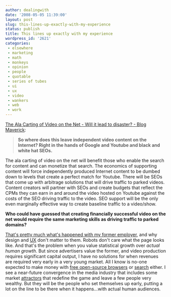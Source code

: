 ```yaml
---
author: dealingwith
date: '2008-05-05 11:39:00'
layout: post
slug: this-lines-up-exactly-with-my-experience
status: publish
title: This lines up exactly with my experience
wordpress_id: '2621'
categories:
 - elsewhere
 - marketing
 - math
 - monkeys
 - opinion
 - people
 - quotable
 - series of tubes
 - ui
 - ux
 - video
 - wankers
 - web
 - work
---
```


[The Ala Carting of Video on the Net - Will it lead to disaster? - Blog
Maverick][1]:

> **So where does this leave independent video content on the Internet? Right
in the hands of Google and Youtube and black and white hat SEOs.**

The ala carting of video on the net will benefit those who enable the search
for content and can monetize that search. The economics of supporting content
will force independently produced Internet content to be dumbed down to levels
that create a perfect match for Youtube. There will be SEOs that come up with
arbitrage solutions that will drive traffic to parked videos. Content creators
will partner with SEOs and create budgets that reflect the CPMs they can earn
in and around the video hosted on Youtube against the costs of the SEO driving
traffic to the video. SEO support will be the only even marginally effective
way to create baseline traffic to a video/show.

**Who could have guessed that creating financially successful video on the net
would require the same marketing skills as driving traffic to parked
domains?**

[That's pretty much what's happened with my former employer][2], and why
design and [UX][3] don't matter to them. Robots don't care what the page looks
like. And that's the problem when you value statistical growth over _actual
human growth_. But since advertisers value the former, and video production
requires significant capital output, I have no solutions for when revenues are
required very early in a very young market. All I know is no-one expected to
make money with [free open-source browsers][4] or [search][5] either. I see a
near-future convergence in the media industry that includes some market
[attractors][6] that redefine the game and leave a few people very wealthy.
But they will be the people who set themselves up early, putting a lot on the
line to be there when it happens...with actual human audiences.

   [1]: http://www.blogmaverick.com/2008/05/04/the-ala-carting-of-video-on-the-net-will-it-lead-to-disaster/

   [2]: http://dealingwith.livejournal.com/661621.html (sorry, friends only)

   [3]: http://en.wikipedia.org/wiki/User_experience

   [4]: http://www.google.com/search?q=firefox+revenue

   [5]: http://www.google.com

   [6]: http://en.wikipedia.org/wiki/Chaos_theory

